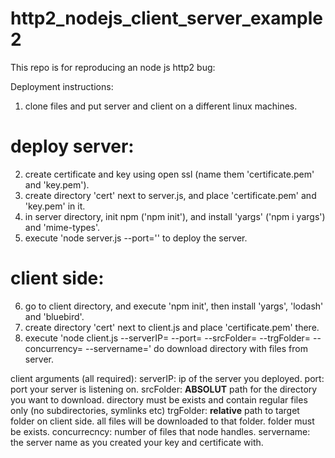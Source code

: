 # http2_nodejs_client_server_example2

This repo is for reproducing an node js http2 bug: 


Deployment instructions:
1. clone files and put server and client on a different linux machines.

# deploy server:
2. create certificate and key using open ssl (name them 'certificate.pem' and 'key.pem').
3. create directory 'cert' next to server.js, and place 'certificate.pem' and 'key.pem' in it.
4. in server directory, init npm ('npm init'), and install 'yargs' ('npm i yargs') and 'mime-types'.
5. execute 'node server.js --port='<port-number>' to deploy the server. 
  
# client side:
6. go to client directory, and execute 'npm init', then install 'yargs', 'lodash' and 'bluebird'.
7. create directory 'cert' next to client.js and place 'certificate.pem' there.
8. execute 'node client.js --serverIP=<ip> --port=<server-port> --srcFolder=<path-to-directory-with-files> --trgFolder=<target-folder> --concurrency=<number> --servername=<your-server-name>' do download directory with files from server.
  
client arguments (all required):
serverIP: ip of the server you deployed.
port: port your server is listening on.
srcFolder: **ABSOLUT** path for the directory you want to download. directory must be exists and contain regular files only (no subdirectories, symlinks etc)
trgFolder: **relative** path to target folder on client side. all files will be downloaded to that folder. folder must be exists.
concurrecncy: number of files that node handles.
servername: the server name as you created your key and certificate with.
